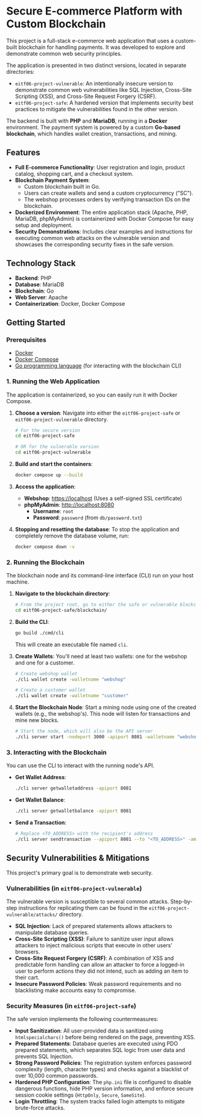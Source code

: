 # Secure E-commerce Platform with Custom Blockchain

This project is a full-stack e-commerce web application that uses a custom-built blockchain for handling payments. It was developed to explore and demonstrate common web security principles.

The application is presented in two distinct versions, located in separate directories:
*   `eitf06-project-vulnerable`: An intentionally insecure version to demonstrate common web vulnerabilities like SQL Injection, Cross-Site Scripting (XSS), and Cross-Site Request Forgery (CSRF).
*   `eitf06-project-safe`: A hardened version that implements security best practices to mitigate the vulnerabilities found in the other version.

The backend is built with **PHP** and **MariaDB**, running in a **Docker** environment. The payment system is powered by a custom **Go-based blockchain**, which handles wallet creation, transactions, and mining.

## Features

-   **Full E-commerce Functionality**: User registration and login, product catalog, shopping cart, and a checkout system.
-   **Blockchain Payment System**:
    -   Custom blockchain built in Go.
    -   Users can create wallets and send a custom cryptocurrency ("SC").
    -   The webshop processes orders by verifying transaction IDs on the blockchain.
-   **Dockerized Environment**: The entire application stack (Apache, PHP, MariaDB, phpMyAdmin) is containerized with Docker Compose for easy setup and deployment.
-   **Security Demonstrations**: Includes clear examples and instructions for executing common web attacks on the vulnerable version and showcases the corresponding security fixes in the safe version.

## Technology Stack

-   **Backend**: PHP
-   **Database**: MariaDB
-   **Blockchain**: Go
-   **Web Server**: Apache
-   **Containerization**: Docker, Docker Compose

## Getting Started

### Prerequisites

-   [Docker](https://www.docker.com/products/docker-desktop/)
-   [Docker Compose](https://docs.docker.com/compose/install/)
-   [Go programming language](https://golang.org/dl/) (for interacting with the blockchain CLI)

### 1. Running the Web Application

The application is containerized, so you can easily run it with Docker Compose.

1.  **Choose a version**: Navigate into either the `eitf06-project-safe` or `eitf06-project-vulnerable` directory.
    ```bash
    # For the secure version
    cd eitf06-project-safe

    # OR for the vulnerable version
    cd eitf06-project-vulnerable
    ```
2.  **Build and start the containers**:
    ```bash
    docker compose up --build
    ```
3.  **Access the application**:
    -   **Webshop**: [https://localhost](https://localhost) (Uses a self-signed SSL certificate)
    -   **phpMyAdmin**: [http://localhost:8080](http://localhost:8080)
        -   **Username**: `root`
        -   **Password**: `password` (from `db/password.txt`)

4.  **Stopping and resetting the database**:
    To stop the application and completely remove the database volume, run:
    ```bash
    docker compose down -v
    ```

### 2. Running the Blockchain

The blockchain node and its command-line interface (CLI) run on your host machine.

1.  **Navigate to the blockchain directory**:
    ```bash
    # From the project root, go to either the safe or vulnerable blockchain folder
    cd eitf06-project-safe/blockchain/
    ```
2.  **Build the CLI**:
    ```bash
    go build ./cmd/cli
    ```
    This will create an executable file named `cli`.

3.  **Create Wallets**: You'll need at least two wallets: one for the webshop and one for a customer.
    ```bash
    # Create webshop wallet
    ./cli wallet create -walletname "webshop"

    # Create a customer wallet
    ./cli wallet create -walletname "customer"
    ```

4.  **Start the Blockchain Node**: Start a mining node using one of the created wallets (e.g., the webshop's). This node will listen for transactions and mine new blocks.
    ```bash
    # Start the node, which will also be the API server
    ./cli server start -nodeport 3000 -apiport 8081 -walletname "webshop" -ismining=true
    ```

### 3. Interacting with the Blockchain

You can use the CLI to interact with the running node's API.

-   **Get Wallet Address**:
    ```bash
    ./cli server getwalletaddress -apiport 8081
    ```
-   **Get Wallet Balance**:
    ```bash
    ./cli server getwalletbalance -apiport 8081
    ```
-   **Send a Transaction**:
    ```bash
    # Replace <TO_ADDRESS> with the recipient's address
    ./cli server sendtransaction --apiport 8081 --to "<TO_ADDRESS>" -amount 10
    ```

## Security Vulnerabilities & Mitigations

This project's primary goal is to demonstrate web security.

### Vulnerabilities (in `eitf06-project-vulnerable`)

The vulnerable version is susceptible to several common attacks. Step-by-step instructions for replicating them can be found in the `eitf06-project-vulnerable/attacks/` directory.
-   **SQL Injection**: Lack of prepared statements allows attackers to manipulate database queries.
-   **Cross-Site Scripting (XSS)**: Failure to sanitize user input allows attackers to inject malicious scripts that execute in other users' browsers.
-   **Cross-Site Request Forgery (CSRF)**: A combination of XSS and predictable form handling can allow an attacker to force a logged-in user to perform actions they did not intend, such as adding an item to their cart.
-   **Insecure Password Policies**: Weak password requirements and no blacklisting make accounts easy to compromise.

### Security Measures (in `eitf06-project-safe`)

The safe version implements the following countermeasures:

-   **Input Sanitization**: All user-provided data is sanitized using `htmlspecialchars()` before being rendered on the page, preventing XSS.
-   **Prepared Statements**: Database queries are executed using PDO prepared statements, which separates SQL logic from user data and prevents SQL Injection.
-   **Strong Password Policies**: The registration system enforces password complexity (length, character types) and checks against a blacklist of over 10,000 common passwords.
-   **Hardened PHP Configuration**: The `php.ini` file is configured to disable dangerous functions, hide PHP version information, and enforce secure session cookie settings (`HttpOnly`, `Secure`, `SameSite`).
-   **Login Throttling**: The system tracks failed login attempts to mitigate brute-force attacks.